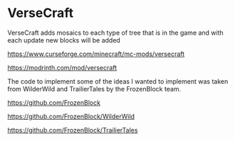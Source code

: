# VerseCraft


VerseCraft adds mosaics to each type of tree that is in the game and with each update new blocks will be added

https://www.curseforge.com/minecraft/mc-mods/versecraft

https://modrinth.com/mod/versecraft

The code to implement some of the ideas I wanted to implement was taken from WilderWild and TrailierTales by the FrozenBlock team.

https://github.com/FrozenBlock

https://github.com/FrozenBlock/WilderWild

https://github.com/FrozenBlock/TrailierTales
